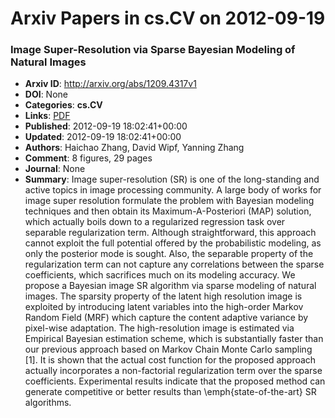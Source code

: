 # Arxiv Papers in cs.CV on 2012-09-19
### Image Super-Resolution via Sparse Bayesian Modeling of Natural Images
- **Arxiv ID**: http://arxiv.org/abs/1209.4317v1
- **DOI**: None
- **Categories**: **cs.CV**
- **Links**: [PDF](http://arxiv.org/pdf/1209.4317v1)
- **Published**: 2012-09-19 18:02:41+00:00
- **Updated**: 2012-09-19 18:02:41+00:00
- **Authors**: Haichao Zhang, David Wipf, Yanning Zhang
- **Comment**: 8 figures, 29 pages
- **Journal**: None
- **Summary**: Image super-resolution (SR) is one of the long-standing and active topics in image processing community. A large body of works for image super resolution formulate the problem with Bayesian modeling techniques and then obtain its Maximum-A-Posteriori (MAP) solution, which actually boils down to a regularized regression task over separable regularization term. Although straightforward, this approach cannot exploit the full potential offered by the probabilistic modeling, as only the posterior mode is sought. Also, the separable property of the regularization term can not capture any correlations between the sparse coefficients, which sacrifices much on its modeling accuracy. We propose a Bayesian image SR algorithm via sparse modeling of natural images. The sparsity property of the latent high resolution image is exploited by introducing latent variables into the high-order Markov Random Field (MRF) which capture the content adaptive variance by pixel-wise adaptation. The high-resolution image is estimated via Empirical Bayesian estimation scheme, which is substantially faster than our previous approach based on Markov Chain Monte Carlo sampling [1]. It is shown that the actual cost function for the proposed approach actually incorporates a non-factorial regularization term over the sparse coefficients. Experimental results indicate that the proposed method can generate competitive or better results than \emph{state-of-the-art} SR algorithms.



